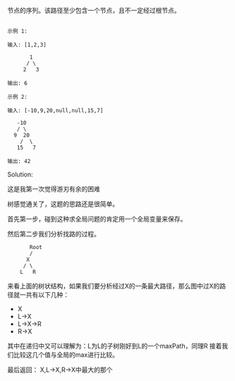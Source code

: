 节点的序列。该路径至少包含一个节点，且不一定经过根节点。

```

示例 1:

输入: [1,2,3]

       1
      / \
     2   3

输出: 6

示例 2:

输入: [-10,9,20,null,null,15,7]

   -10
   / \
  9  20
    /  \
   15   7

输出: 42

```

Solution:

这是我第一次觉得游刃有余的困难

树感觉通关了，这题的思路还是很简单。

首先第一步，碰到这种求全局问题的肯定用一个全局变量来保存。

然后第二步我们分析找路的过程。

```
	   Root
	   /
	  X
	 / \
	L   R
```

来看上面的树状结构，如果我们要分析经过X的一条最大路径，那么图中过X的路径就一共有以下几种：
- X
- L->X
- L->X->R
- R->X

其中在递归中又可以理解为：L为L的子树刚好到L的一个maxPath，同理R
接着我们比较这几个值与全局的max进行比较。

最后返回：
X,L->X,R->X中最大的那个



